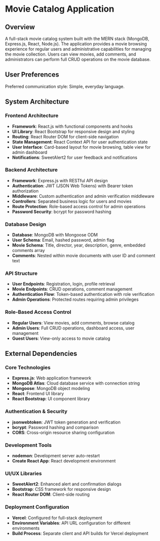 # Movie Catalog Application

## Overview

A full-stack movie catalog system built with the MERN stack (MongoDB, Express.js, React, Node.js). The application provides a movie browsing experience for regular users and administrative capabilities for managing the movie collection. Users can view movies, add comments, and administrators can perform full CRUD operations on the movie database.

## User Preferences

Preferred communication style: Simple, everyday language.

## System Architecture

### Frontend Architecture
- **Framework**: React.js with functional components and hooks
- **UI Library**: React Bootstrap for responsive design and styling
- **Routing**: React Router DOM for client-side navigation
- **State Management**: React Context API for user authentication state
- **User Interface**: Card-based layout for movie browsing, table view for admin dashboard
- **Notifications**: SweetAlert2 for user feedback and notifications

### Backend Architecture
- **Framework**: Express.js with RESTful API design
- **Authentication**: JWT (JSON Web Tokens) with Bearer token authorization
- **Middleware**: Custom authentication and admin verification middleware
- **Controllers**: Separated business logic for users and movies
- **Route Protection**: Role-based access control for admin operations
- **Password Security**: bcrypt for password hashing

### Database Design
- **Database**: MongoDB with Mongoose ODM
- **User Schema**: Email, hashed password, admin flag
- **Movie Schema**: Title, director, year, description, genre, embedded comments array
- **Comments**: Nested within movie documents with user ID and comment text

### API Structure
- **User Endpoints**: Registration, login, profile retrieval
- **Movie Endpoints**: CRUD operations, comment management
- **Authentication Flow**: Token-based authentication with role verification
- **Admin Operations**: Protected routes requiring admin privileges

### Role-Based Access Control
- **Regular Users**: View movies, add comments, browse catalog
- **Admin Users**: Full CRUD operations, dashboard access, user management
- **Guest Users**: View-only access to movie catalog

## External Dependencies

### Core Technologies
- **Express.js**: Web application framework
- **MongoDB Atlas**: Cloud database service with connection string
- **Mongoose**: MongoDB object modeling
- **React**: Frontend UI library
- **React Bootstrap**: UI component library

### Authentication & Security
- **jsonwebtoken**: JWT token generation and verification
- **bcrypt**: Password hashing and comparison
- **CORS**: Cross-origin resource sharing configuration

### Development Tools
- **nodemon**: Development server auto-restart
- **Create React App**: React development environment

### UI/UX Libraries
- **SweetAlert2**: Enhanced alert and confirmation dialogs
- **Bootstrap**: CSS framework for responsive design
- **React Router DOM**: Client-side routing

### Deployment Configuration
- **Vercel**: Configured for full-stack deployment
- **Environment Variables**: API URL configuration for different environments
- **Build Process**: Separate client and API builds for Vercel deployment